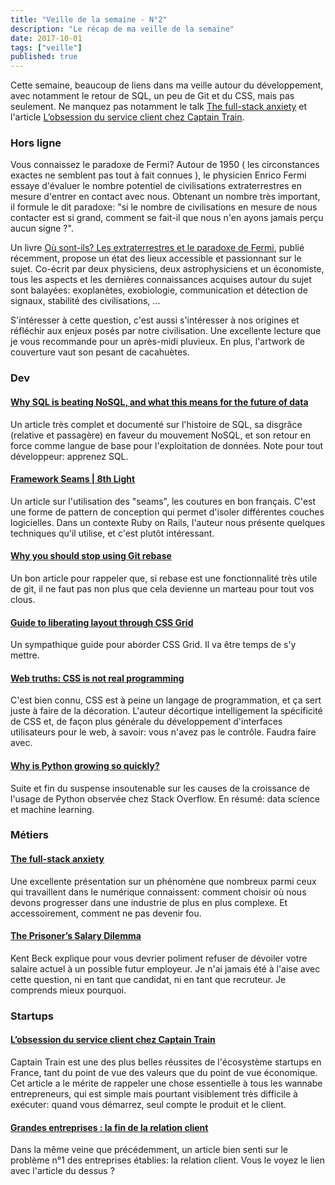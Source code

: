 ```yaml
---
title: "Veille de la semaine - N°2"
description: "Le récap de ma veille de la semaine"
date: 2017-10-01
tags: ["veille"]
published: true
---
```


Cette semaine, beaucoup de liens dans ma veille autour du développement, avec notamment le retour de SQL, un peu de Git et du CSS, mais pas seulement. Ne manquez pas notamment le talk [The full-stack anxiety](http://mixinconf.com/videos/full-stack-anxiety/) et l'article [L’obsession du service client chez Captain Train](https://medium.com/@djo/obsession-service-client-captain-train-cb0b91467fd9). 


### Hors ligne

Vous connaissez le paradoxe de Fermi? Autour de 1950 ( les circonstances exactes ne semblent pas tout à fait connues ), le physicien Enrico Fermi essaye d'évaluer le nombre potentiel de civilisations extraterrestres en mesure d'entrer en contact avec nous. Obtenant un nombre très important, il formule le dit paradoxe: "si le nombre de civilisations en mesure de nous contacter est si grand, comment se fait-il que nous n'en ayons jamais perçu aucun signe ?". 

Un livre [Où sont-ils? Les extraterrestres et le paradoxe de Fermi](https://www.amazon.fr/O%C3%B9-sont-ils-extraterrestres-paradoxe-Fermi/dp/2271116376/ref=sr_1_1?ie=UTF8&qid=1506884973&sr=8-1&keywords=O%C3%B9+sont-ils), publié récemment, propose un état des lieux accessible et passionnant sur le sujet. Co-écrit par deux physiciens, deux astrophysiciens et un économiste, tous les aspects et les dernières connaissances acquises autour du sujet sont balayées: exoplanètes, exobiologie, communication et détection de signaux, stabilité des civilisations, ... 

S'intéresser à cette question, c'est aussi s'intéresser à nos origines et réfléchir aux enjeux posés par notre civilisation. Une excellente lecture que je vous recommande pour un après-midi pluvieux. En plus, l'artwork de couverture vaut son pesant de cacahuètes.

### Dev

#### [Why SQL is beating NoSQL, and what this means for the future of data](https://blog.timescale.com/why-sql-beating-nosql-what-this-means-for-future-of-data-time-series-database-348b777b847a)

Un article très complet et documenté sur l'histoire de SQL, sa disgrâce (relative et passagère) en faveur du mouvement NoSQL, et son retour en force comme langue de base pour l'exploitation de données. Note pour tout développeur: apprenez SQL.

#### [Framework Seams | 8th Light](https://8thlight.com/blog/mike-knepper/2017/09/20/framework-seams.html)

Un article sur l'utilisation des "seams", les coutures en bon français. C'est une forme de pattern de conception qui permet d'isoler différentes couches logicielles. Dans un contexte Ruby on Rails, l'auteur nous présente quelques techniques qu'il utilise, et c'est plutôt intéressant.

#### [Why you should stop using Git rebase](https://medium.com/@fredrikmorken/why-you-should-stop-using-git-rebase-5552bee4fed1)

Un bon article pour rappeler que, si rebase est une fonctionnalité très utile de git, il ne faut pas non plus que cela devienne un marteau pour tout vos clous.

#### [Guide to liberating layout through CSS Grid](https://cssgrid.cc/css-grid-guide.html)

Un sympathique guide pour aborder CSS Grid. Il va être temps de s'y mettre.

#### [Web truths: CSS is not real programming](https://christianheilmann.com/2017/09/19/web-truths-css-is-not-real-programming/amp/)

C'est bien connu, CSS est à peine un langage de programmation, et ça sert juste à faire de la décoration. L'auteur décortique intelligement la spécificité de CSS et, de façon plus générale du développement d'interfaces utilisateurs pour le web, à savoir: vous n'avez pas le contrôle. Faudra faire avec.

#### [Why is Python growing so quickly?](https://stackoverflow.blog/2017/09/14/python-growing-quickly/)

Suite et fin du suspense insoutenable sur les causes de la croissance de l'usage de Python observée chez Stack Overflow. En résumé: data science et machine learning.

### Métiers

#### [The full-stack anxiety](http://mixinconf.com/videos/full-stack-anxiety/)

Une excellente présentation sur un phénomène que nombreux parmi ceux qui travaillent dans le numérique connaissent: comment choisir où nous devons progresser dans une industrie de plus en plus complexe. Et accessoirement, comment ne pas devenir fou.

#### [The Prisoner’s Salary Dilemma](https://www.facebook.com/notes/kent-beck/the-prisoners-salary-dilemma/1655799601119564/)

Kent Beck explique pour vous devrier poliment refuser de dévoiler votre salaire actuel à un possible futur employeur. Je n'ai jamais été à l'aise avec cette question, ni en tant que candidat, ni en tant que recruteur. Je comprends mieux pourquoi.

### Startups

#### [L’obsession du service client chez Captain Train](https://medium.com/@djo/obsession-service-client-captain-train-cb0b91467fd9)

Captain Train est une des plus belles réussites de l'écosystème startups en France, tant du point de vue des valeurs que du point de vue économique. Cet article a le mérite de rappeler une chose essentielle à tous les wannabe entrepreneurs, qui est simple mais pourtant visiblement très difficile à exécuter: quand vous démarrez, seul compte le produit et le client.


#### [Grandes entreprises : la fin de la relation client](https://www.linkedin.com/pulse/grandes-entreprises-la-fin-de-relation-client-yves-cavarec/)

Dans la même veine que précédemment, un article bien senti sur le problème n°1 des entreprises établies: la relation client. Vous le voyez le lien avec l'article du dessus ? 
